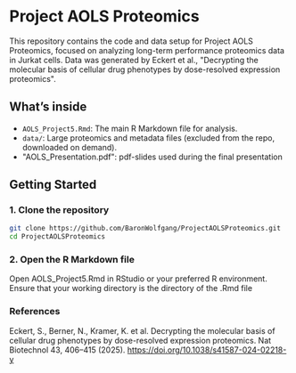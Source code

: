 # Project AOLS Proteomics

This repository contains the code and data setup for Project AOLS Proteomics, focused on analyzing long-term performance proteomics data in Jurkat cells. Data was generated by Eckert et al., "Decrypting the molecular basis of cellular drug phenotypes by dose-resolved expression proteomics".
## What’s inside

- `AOLS_Project5.Rmd`: The main R Markdown file for analysis.
- `data/`: Large proteomics and metadata files (excluded from the repo, downloaded on demand).
- "AOLS_Presentation.pdf": pdf-slides used during the final presentation

## Getting Started

### 1. Clone the repository

```bash
git clone https://github.com/BaronWolfgang/ProjectAOLSProteomics.git
cd ProjectAOLSProteomics
```

### 2. Open the R Markdown file
Open AOLS_Project5.Rmd in RStudio or your preferred R environment. Ensure that your working directory is the directory of the .Rmd file

### References
Eckert, S., Berner, N., Kramer, K. et al. Decrypting the molecular basis of cellular drug phenotypes by dose-resolved expression proteomics. Nat Biotechnol 43, 406–415 (2025). https://doi.org/10.1038/s41587-024-02218-y